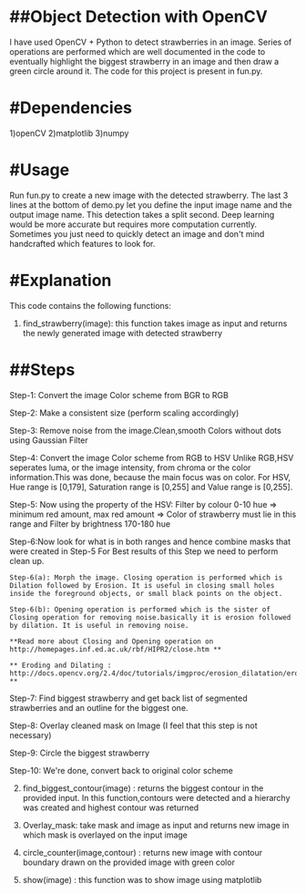 ##Object Detection with OpenCV
========================================
I have used OpenCV + Python to detect strawberries in an image.
Series of operations are performed which are well documented in the code to eventually highlight the biggest strawberry in an image and then draw a green circle around it.
The code for this project is present in fun.py.

#Dependencies
=========================================
1)openCV
2)matplotlib
3)numpy

#Usage
=========================================
Run fun.py to create a new image with the detected strawberry.
The last 3 lines at the bottom of demo.py let you define the input image name and the output image name. This detection takes a split second. Deep learning would be more accurate but requires more computation currently. Sometimes you just need to quickly detect an image and don't mind handcrafted which features to look for.

#Explanation
=========================================
This code contains the following functions:

1) find_strawberry(image): this function takes image as input and returns the newly generated image with detected strawberry

##Steps
===========================================
Step-1: Convert the image Color scheme from BGR to RGB 

Step-2: Make a consistent size (perform scaling accordingly)

Step-3: Remove noise from the image.Clean,smooth Colors without dots using Gaussian Filter 

Step-4: Convert the image Color scheme from RGB to HSV
Unlike RGB,HSV seperates luma, or the image intensity, from chroma or the color information.This was done, because the main focus was on color.
For HSV, Hue range is [0,179], Saturation range is [0,255] and Value range is [0,255].

Step-5: Now using the property of the HSV:
Filter by colour
0-10 hue => minimum red amount, max red amount => Color of strawberry must lie in this range
and 
Filter by brightness
170-180 hue

Step-6:Now look for what is in both ranges and hence combine masks that were created in Step-5
For Best results of this Step we need to perform clean up.
	
	Step-6(a): Morph the image. Closing operation is performed which is Dilation followed by Erosion. It is useful in closing small holes inside the foreground objects, or small black points on the object.

	Step-6(b): Opening operation is performed which is the sister of Closing operation for removing noise.basically it is erosion followed by dilation. It is useful in removing noise.

	**Read more about Closing and Opening operation on http://homepages.inf.ed.ac.uk/rbf/HIPR2/close.htm **

	** Eroding and Dilating : http://docs.opencv.org/2.4/doc/tutorials/imgproc/erosion_dilatation/erosion_dilatation.html **

Step-7: Find biggest strawberry and get back list of segmented strawberries and an outline for the biggest one.

Step-8: Overlay cleaned mask on Image (I feel that this step is not necessary)

Step-9: Circle the biggest strawberry

Step-10: We're done, convert back to original color scheme

2) find_biggest_contour(image) : returns the biggest contour in the provided input.
In this function,contours were detected and a hierarchy was created
and highest contour was returned

3) Overlay_mask: take mask and image as input and returns new image in which mask is overlayed on the input image

4) circle_counter(image,contour) : returns new image with contour boundary drawn on the provided image with green color

5) show(image) : this function was to show image using matplotlib







